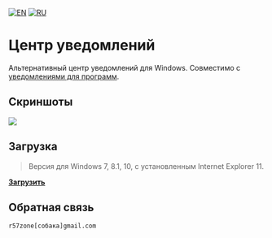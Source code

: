 [![EN](https://user-images.githubusercontent.com/9499881/33184537-7be87e86-d096-11e7-89bb-f3286f752bc6.png)](https://github.com/r57zone/Notification-center/) 
[![RU](https://user-images.githubusercontent.com/9499881/27683795-5b0fbac6-5cd8-11e7-929c-057833e01fb1.png)](https://github.com/r57zone/Notification-center/blob/master/README.RU.md) 
# Центр уведомлений
Альтернативный центр уведомлений для Windows. Совместимо с [уведомлениями для программ](https://github.com/r57zone/notifications).

## Скриншоты
![](https://user-images.githubusercontent.com/9499881/36250925-cb506156-1258-11e8-8c31-e52e8bbed1fa.png)

## Загрузка
>Версия для Windows 7, 8.1, 10, с установленным Internet Explorer 11.

**[Загрузить](https://github.com/r57zone/Notification-center/releases)**

## Обратная связь
`r57zone[собака]gmail.com`

